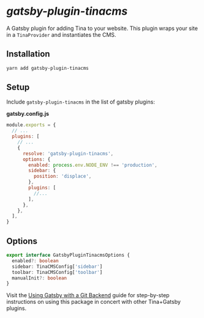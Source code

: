 # _gatsby-plugin-tinacms_

A Gatsby plugin for adding Tina to your website. This plugin wraps your site in a `TinaProvider` and instantiates the CMS.

## Installation

```bash
yarn add gatsby-plugin-tinacms
```

## Setup

Include `gatsby-plugin-tinacms` in the list of gatsby plugins:

**gatsby.config.js**

```javascript
module.exports = {
  // ...
  plugins: [
    // ...
    {
      resolve: 'gatsby-plugin-tinacms',
      options: {
        enabled: process.env.NODE_ENV !== 'production',
        sidebar: {
          position: 'displace',
        },
        plugins: [
          //...
        ],
      },
    },
  ],
}
```

## Options

```ts
export interface GatsbyPluginTinacmsOptions {
  enabled?: boolean
  sidebar: TinaCMSConfig['sidebar']
  toolbar: TinaCMSConfig['toolbar']
  manualInit?: boolean
}
```

Visit the [Using Gatsby with a Git Backend](/guides/gatsby/git/installation) guide for step-by-step instructions on using this package in concert with other Tina+Gatsby plugins. 
